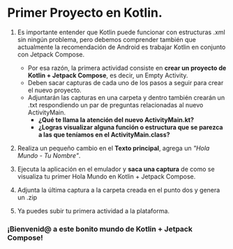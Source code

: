 # Primer Proyecto en Kotlin.

1. Es importante entender que Kotlin puede funcionar con estructuras .xml sin ningún problema, pero debemos comprender también que actualmente la recomendación de Android es trabajar Kotlin en conjunto con Jetpack Compose.

    - Por esa razón, la primera actividad consiste en __crear un proyecto de Kotlin + Jetpack Compose__, es decir, un Empty Activity.
    - Deben sacar capturas de cada uno de los pasos a seguir para crear el nuevo proyecto.
    - Adjuntarán las capturas en una carpeta y dentro también crearán un .txt respondiendo un par de preguntas relacionadas al nuevo ActivityMain.
	    - **¿Qué te llama la atención del nuevo ActivityMain.kt?**
	    - **¿Logras visualizar alguna función o estructura que se parezca a las que teníamos en el ActivityMain.class?**

2. Realiza un pequeño cambio en el __Texto principal__, agrega un _"Hola Mundo - Tu Nombre"_.
3. Ejecuta la aplicación en el emulador y __saca una captura__ de como se visualiza tu primer Hola Mundo en Kotlin + Jetpack Compose.
4. Adjunta la última captura a la carpeta creada en el punto dos y genera un .zip
5. Ya puedes subir tu primera actividad a la plataforma.

### ¡Bienvenid@ a este bonito mundo de Kotlin + Jetpack Compose!
